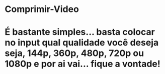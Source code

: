 # Comprimir-Video
# É bastante simples... basta colocar no input qual qualidade você deseja seja, 144p, 360p, 480p, 720p ou 1080p e por ai vai... fique a vontade!
